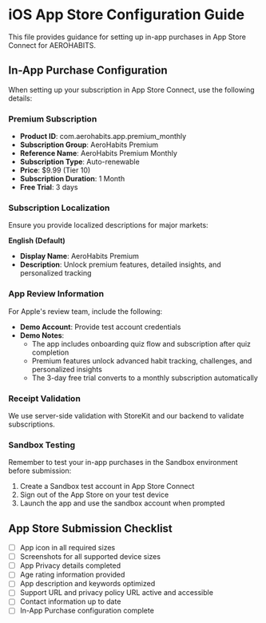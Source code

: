 
# iOS App Store Configuration Guide

This file provides guidance for setting up in-app purchases in App Store Connect for AEROHABITS.

## In-App Purchase Configuration

When setting up your subscription in App Store Connect, use the following details:

### Premium Subscription

- **Product ID**: com.aerohabits.app.premium_monthly
- **Subscription Group**: AeroHabits Premium
- **Reference Name**: AeroHabits Premium Monthly
- **Subscription Type**: Auto-renewable
- **Price**: $9.99 (Tier 10)
- **Subscription Duration**: 1 Month
- **Free Trial**: 3 days

### Subscription Localization

Ensure you provide localized descriptions for major markets:

**English (Default)**
- **Display Name**: AeroHabits Premium
- **Description**: Unlock premium features, detailed insights, and personalized tracking

### App Review Information

For Apple's review team, include the following:

- **Demo Account**: Provide test account credentials
- **Demo Notes**: 
  - The app includes onboarding quiz flow and subscription after quiz completion
  - Premium features unlock advanced habit tracking, challenges, and personalized insights
  - The 3-day free trial converts to a monthly subscription automatically

### Receipt Validation

We use server-side validation with StoreKit and our backend to validate subscriptions.

### Sandbox Testing

Remember to test your in-app purchases in the Sandbox environment before submission:
1. Create a Sandbox test account in App Store Connect
2. Sign out of the App Store on your test device
3. Launch the app and use the sandbox account when prompted

## App Store Submission Checklist

- [ ] App icon in all required sizes
- [ ] Screenshots for all supported device sizes
- [ ] App Privacy details completed
- [ ] Age rating information provided
- [ ] App description and keywords optimized
- [ ] Support URL and privacy policy URL active and accessible
- [ ] Contact information up to date
- [ ] In-App Purchase configuration complete
